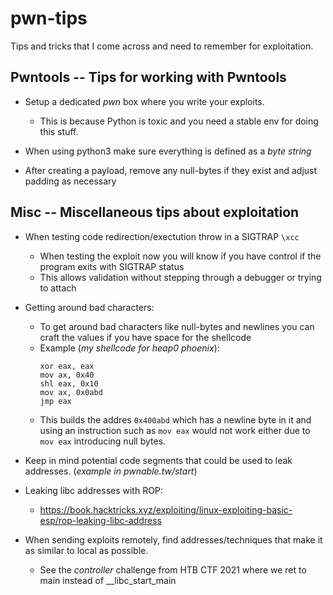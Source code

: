 # pwn-tips
Tips and tricks that I come across and need to remember for exploitation.

## Pwntools -- Tips for working with Pwntools

- Setup a dedicated _pwn_ box where you write your exploits. 
  - This is because Python is toxic and you need a stable env for doing this stuff.

- When using python3 make sure everything is defined as a _byte string_

- After creating a payload, remove any null-bytes if they exist and adjust padding as necessary

## Misc -- Miscellaneous tips about exploitation

- When testing code redirection/exectution throw in a SIGTRAP `\xcc`
  - When testing the exploit now you will know if you have control if the program exits with SIGTRAP status
  - This allows validation without stepping through a debugger or trying to attach

- Getting around bad characters:
  - To get around bad characters like null-bytes and newlines you can craft the values if you have space for the shellcode
  - Example (_my shellcode for heap0 phoenix_):
    ```assembly
    xor eax, eax
    mov ax, 0x40
    shl eax, 0x10
    mov ax, 0x0abd
    jmp eax
    ```
  - This builds the addres `0x400abd` which has a newline byte in it and using an instruction such as `mov eax` would not work either due to `mov eax` introducing null bytes.

- Keep in mind potential code segments that could be used to leak addresses. (_example in pwnable.tw/start_)

- Leaking libc addresses with ROP:
  - https://book.hacktricks.xyz/exploiting/linux-exploiting-basic-esp/rop-leaking-libc-address

- When sending exploits remotely, find addresses/techniques that make it as similar to local as possible.
  - See the _controller_ challenge from HTB CTF 2021 where we ret to main instead of __libc_start_main
